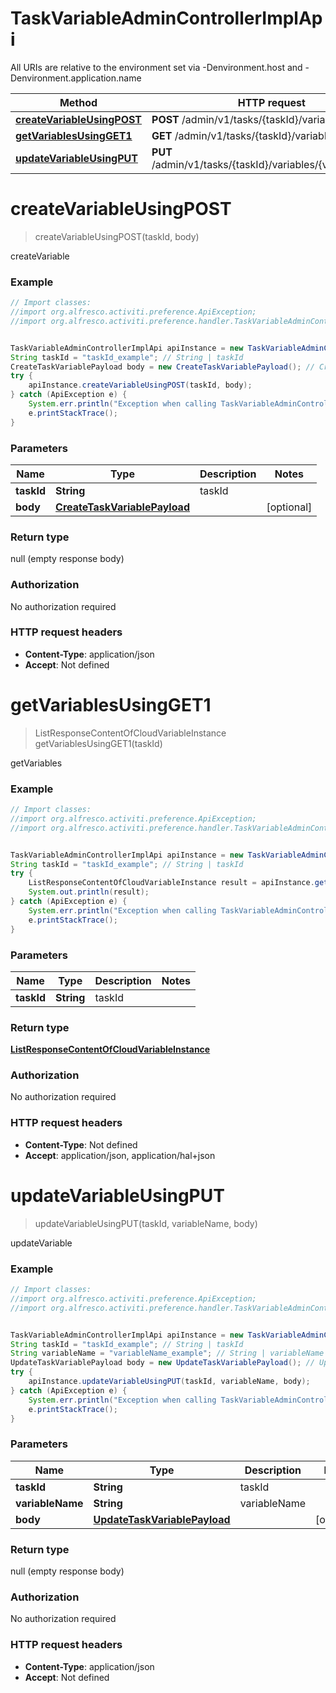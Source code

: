 # TaskVariableAdminControllerImplApi

All URIs are relative to the environment set via -Denvironment.host and -Denvironment.application.name

Method | HTTP request | Description
------------- | ------------- | -------------
[**createVariableUsingPOST**](TaskVariableAdminControllerImplApi.md#createVariableUsingPOST) | **POST** /admin/v1/tasks/{taskId}/variables | createVariable
[**getVariablesUsingGET1**](TaskVariableAdminControllerImplApi.md#getVariablesUsingGET1) | **GET** /admin/v1/tasks/{taskId}/variables | getVariables
[**updateVariableUsingPUT**](TaskVariableAdminControllerImplApi.md#updateVariableUsingPUT) | **PUT** /admin/v1/tasks/{taskId}/variables/{variableName} | updateVariable

<a name="createVariableUsingPOST"></a>
# **createVariableUsingPOST**
> createVariableUsingPOST(taskId, body)

createVariable

### Example
```java
// Import classes:
//import org.alfresco.activiti.preference.ApiException;
//import org.alfresco.activiti.preference.handler.TaskVariableAdminControllerImplApi;


TaskVariableAdminControllerImplApi apiInstance = new TaskVariableAdminControllerImplApi();
String taskId = "taskId_example"; // String | taskId
CreateTaskVariablePayload body = new CreateTaskVariablePayload(); // CreateTaskVariablePayload | 
try {
    apiInstance.createVariableUsingPOST(taskId, body);
} catch (ApiException e) {
    System.err.println("Exception when calling TaskVariableAdminControllerImplApi#createVariableUsingPOST");
    e.printStackTrace();
}
```

### Parameters

Name | Type | Description  | Notes
------------- | ------------- | ------------- | -------------
 **taskId** | **String**| taskId |
 **body** | [**CreateTaskVariablePayload**](CreateTaskVariablePayload.md)|  | [optional]

### Return type

null (empty response body)

### Authorization

No authorization required

### HTTP request headers

 - **Content-Type**: application/json
 - **Accept**: Not defined

<a name="getVariablesUsingGET1"></a>
# **getVariablesUsingGET1**
> ListResponseContentOfCloudVariableInstance getVariablesUsingGET1(taskId)

getVariables

### Example
```java
// Import classes:
//import org.alfresco.activiti.preference.ApiException;
//import org.alfresco.activiti.preference.handler.TaskVariableAdminControllerImplApi;


TaskVariableAdminControllerImplApi apiInstance = new TaskVariableAdminControllerImplApi();
String taskId = "taskId_example"; // String | taskId
try {
    ListResponseContentOfCloudVariableInstance result = apiInstance.getVariablesUsingGET1(taskId);
    System.out.println(result);
} catch (ApiException e) {
    System.err.println("Exception when calling TaskVariableAdminControllerImplApi#getVariablesUsingGET1");
    e.printStackTrace();
}
```

### Parameters

Name | Type | Description  | Notes
------------- | ------------- | ------------- | -------------
 **taskId** | **String**| taskId |

### Return type

[**ListResponseContentOfCloudVariableInstance**](ListResponseContentOfCloudVariableInstance.md)

### Authorization

No authorization required

### HTTP request headers

 - **Content-Type**: Not defined
 - **Accept**: application/json, application/hal+json

<a name="updateVariableUsingPUT"></a>
# **updateVariableUsingPUT**
> updateVariableUsingPUT(taskId, variableName, body)

updateVariable

### Example
```java
// Import classes:
//import org.alfresco.activiti.preference.ApiException;
//import org.alfresco.activiti.preference.handler.TaskVariableAdminControllerImplApi;


TaskVariableAdminControllerImplApi apiInstance = new TaskVariableAdminControllerImplApi();
String taskId = "taskId_example"; // String | taskId
String variableName = "variableName_example"; // String | variableName
UpdateTaskVariablePayload body = new UpdateTaskVariablePayload(); // UpdateTaskVariablePayload | 
try {
    apiInstance.updateVariableUsingPUT(taskId, variableName, body);
} catch (ApiException e) {
    System.err.println("Exception when calling TaskVariableAdminControllerImplApi#updateVariableUsingPUT");
    e.printStackTrace();
}
```

### Parameters

Name | Type | Description  | Notes
------------- | ------------- | ------------- | -------------
 **taskId** | **String**| taskId |
 **variableName** | **String**| variableName |
 **body** | [**UpdateTaskVariablePayload**](UpdateTaskVariablePayload.md)|  | [optional]

### Return type

null (empty response body)

### Authorization

No authorization required

### HTTP request headers

 - **Content-Type**: application/json
 - **Accept**: Not defined

